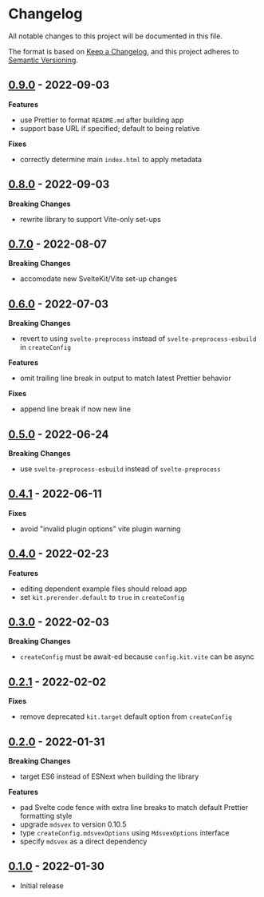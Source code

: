 # Changelog

All notable changes to this project will be documented in this file.

The format is based on [Keep a Changelog](https://keepachangelog.com/en/1.0.0/),
and this project adheres to [Semantic Versioning](https://semver.org/spec/v2.0.0.html).

## [0.9.0](https://github.com/metonym/sveldoc/releases/tag/v0.9.0) - 2022-09-03

**Features**

- use Prettier to format `README.md` after building app
- support base URL if specified; default to being relative

**Fixes**

- correctly determine main `index.html` to apply metadata

## [0.8.0](https://github.com/metonym/sveldoc/releases/tag/v0.8.0) - 2022-09-03

**Breaking Changes**

- rewrite library to support Vite-only set-ups

## [0.7.0](https://github.com/metonym/sveldoc/releases/tag/v0.7.0) - 2022-08-07

**Breaking Changes**

- accomodate new SvelteKit/Vite set-up changes

## [0.6.0](https://github.com/metonym/sveldoc/releases/tag/v0.6.0) - 2022-07-03

**Breaking Changes**

- revert to using `svelte-preprocess` instead of `svelte-preprocess-esbuild` in `createConfig`

**Features**

- omit trailing line break in output to match latest Prettier behavior

**Fixes**

- append line break if now new line

## [0.5.0](https://github.com/metonym/sveldoc/releases/tag/v0.5.0) - 2022-06-24

**Breaking Changes**

- use `svelte-preprocess-esbuild` instead of `svelte-preprocess`

## [0.4.1](https://github.com/metonym/sveldoc/releases/tag/v0.4.1) - 2022-06-11

**Fixes**

- avoid "invalid plugin options" vite plugin warning

## [0.4.0](https://github.com/metonym/sveldoc/releases/tag/v0.4.0) - 2022-02-23

**Features**

- editing dependent example files should reload app
- set `kit.prerender.default` to `true` in `createConfig`

## [0.3.0](https://github.com/metonym/sveldoc/releases/tag/v0.3.0) - 2022-02-03

**Breaking Changes**

- `createConfig` must be await-ed because `config.kit.vite` can be async

## [0.2.1](https://github.com/metonym/sveldoc/releases/tag/v0.2.1) - 2022-02-02

**Fixes**

- remove deprecated `kit.target` default option from `createConfig`

## [0.2.0](https://github.com/metonym/sveldoc/releases/tag/v0.2.0) - 2022-01-31

**Breaking Changes**

- target ES6 instead of ESNext when building the library

**Features**

- pad Svelte code fence with extra line breaks to match default Prettier formatting style
- upgrade `mdsvex` to version 0.10.5
- type `createConfig.mdsvexOptions` using `MdsvexOptions` interface
- specify `mdsvex` as a direct dependency

## [0.1.0](https://github.com/metonym/sveldoc/releases/tag/v0.1.0) - 2022-01-30

- Initial release

